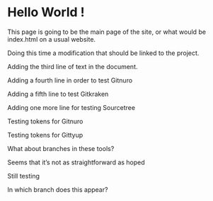 # Hello World !


This page is going to be the main page of the site, or what would be index.html on a usual website.

Doing this time a modification that should be linked to the project.

Adding the third line of text in the document.

Adding a fourth line in order to test Gitnuro

Adding a fifth line to test Gitkraken

Adding one more line for testing Sourcetree

Testing tokens for Gitnuro

Testing tokens for Gittyup

What about branches in these tools?

Seems that it’s not as straightforward as hoped

Still testing

In which branch does this appear?